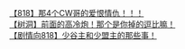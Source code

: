 [【818】那4个CW哥的爱恨情仇！！！](http://tieba.baidu.com/p/2835646265?see_lz=1&pn=)   
[【树洞】前面的高冷炮！那个是你掉的逗比嘛！](http://tieba.baidu.com/p/2836510489?see_lz=1&pn=)   
[【剧情向818】少谷主和少盟主的那些事！](http://tieba.baidu.com/p/2835959361?see_lz=1&pn=)   
